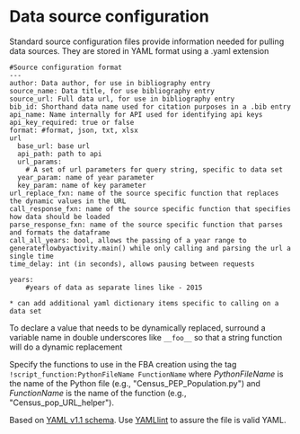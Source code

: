 # Data source configuration 
Standard source configuration files provide information needed for pulling 
data sources. They are stored in YAML format using a .yaml extension

```
#Source configuration format
---
author: Data author, for use in bibliography entry
source_name: Data title, for use bibliography entry
source_url: Full data url, for use in bibliography entry
bib_id: Shorthand data name used for citation purposes in a .bib entry
api_name: Name internally for API used for identifying api keys
api_key_required: true or false 
format: #format, json, txt, xlsx
url 
  base_url: base url
  api_path: path to api
  url_params: 
    # A set of url parameters for query string, specific to data set
  year_param: name of year parameter
  key_param: name of key parameter 
url_replace_fxn: name of the source specific function that replaces the dynamic values in the URL
call_response_fxn: name of the source specific function that specifies how data should be loaded
parse_response_fxn: name of the source specific function that parses and formats the dataframe
call_all_years: bool, allows the passing of a year range to generateflowbyactivity.main() while only calling and parsing the url a single time
time_delay: int (in seconds), allows pausing between requests

years: 
    #years of data as separate lines like - 2015

* can add additional yaml dictionary items specific to calling on a data set
```

To declare a value that needs to be dynamically replaced, surround
a variable name in double underscores like `__foo__` so that a string
function will do a dynamic replacement

Specify the functions to use in the FBA creation using the tag 
`!script_function:PythonFileName FunctionName`
where _PythonFileName_ is the name of the Python file (e.g., 
"Census_PEP_Population.py") and _FunctionName_ is the name of the function 
(e.g., "Census_pop_URL_helper"). 

Based on [YAML v1.1 schema](https://yaml.org/spec/1.1/). Use 
[YAMLlint](http://www.yamllint.com/) to assure the file is valid YAML.
